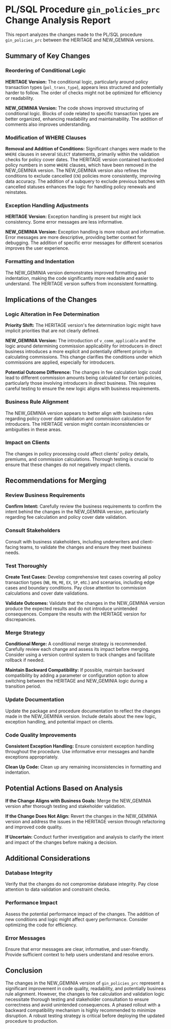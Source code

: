 # PL/SQL Procedure `gin_policies_prc` Change Analysis Report

This report analyzes the changes made to the PL/SQL procedure `gin_policies_prc` between the HERITAGE and NEW_GEMINIA versions.

## Summary of Key Changes

### Reordering of Conditional Logic

**HERITAGE Version:** The conditional logic, particularly around policy transaction types (`pol_trans_type`), appears less structured and potentially harder to follow.  The order of checks might not be optimized for efficiency or readability.

**NEW_GEMINIA Version:** The code shows improved structuring of conditional logic.  Blocks of code related to specific transaction types are better organized, enhancing readability and maintainability.  The addition of comments also improves understanding.

### Modification of WHERE Clauses

**Removal and Addition of Conditions:**  Significant changes were made to the `WHERE` clauses in several `SELECT` statements, primarily within the validation checks for policy cover dates.  The HERITAGE version contained hardcoded policy numbers in some `WHERE` clauses, which have been removed in the NEW_GEMINIA version.  The NEW_GEMINIA version also refines the conditions to exclude cancelled (`CN`) policies more consistently, improving data accuracy.  The addition of a subquery to exclude previous batches with cancelled statuses enhances the logic for handling policy renewals and reinstates.

### Exception Handling Adjustments

**HERITAGE Version:** Exception handling is present but might lack consistency.  Some error messages are less informative.

**NEW_GEMINIA Version:**  Exception handling is more robust and informative. Error messages are more descriptive, providing better context for debugging.  The addition of specific error messages for different scenarios improves the user experience.

### Formatting and Indentation

The NEW_GEMINIA version demonstrates improved formatting and indentation, making the code significantly more readable and easier to understand.  The HERITAGE version suffers from inconsistent formatting.


## Implications of the Changes

### Logic Alteration in Fee Determination

**Priority Shift:** The HERITAGE version's fee determination logic might have implicit priorities that are not clearly defined.

**NEW_GEMINIA Version:** The introduction of `v_comm_applicable` and the logic around determining commission applicability for introducers in direct business introduces a more explicit and potentially different priority in calculating commissions.  This change clarifies the conditions under which commissions are applied, especially for introducers.

**Potential Outcome Difference:** The changes in fee calculation logic could lead to different commission amounts being calculated for certain policies, particularly those involving introducers in direct business.  This requires careful testing to ensure the new logic aligns with business requirements.

### Business Rule Alignment

The NEW_GEMINIA version appears to better align with business rules regarding policy cover date validation and commission calculation for introducers.  The HERITAGE version might contain inconsistencies or ambiguities in these areas.

### Impact on Clients

The changes in policy processing could affect clients' policy details, premiums, and commission calculations.  Thorough testing is crucial to ensure that these changes do not negatively impact clients.


## Recommendations for Merging

### Review Business Requirements

**Confirm Intent:**  Carefully review the business requirements to confirm the intent behind the changes in the NEW_GEMINIA version, particularly regarding fee calculation and policy cover date validation.

### Consult Stakeholders

Consult with business stakeholders, including underwriters and client-facing teams, to validate the changes and ensure they meet business needs.

### Test Thoroughly

**Create Test Cases:** Develop comprehensive test cases covering all policy transaction types (`NB`, `RN`, `ME`, `EX`, `SP`, etc.) and scenarios, including edge cases and boundary conditions.  Pay close attention to commission calculations and cover date validations.

**Validate Outcomes:**  Validate that the changes in the NEW_GEMINIA version produce the expected results and do not introduce unintended consequences.  Compare the results with the HERITAGE version for discrepancies.

### Merge Strategy

**Conditional Merge:**  A conditional merge strategy is recommended.  Carefully review each change and assess its impact before merging.  Consider using a version control system to track changes and facilitate rollback if needed.

**Maintain Backward Compatibility:**  If possible, maintain backward compatibility by adding a parameter or configuration option to allow switching between the HERITAGE and NEW_GEMINIA logic during a transition period.

### Update Documentation

Update the package and procedure documentation to reflect the changes made in the NEW_GEMINIA version.  Include details about the new logic, exception handling, and potential impact on clients.

### Code Quality Improvements

**Consistent Exception Handling:**  Ensure consistent exception handling throughout the procedure.  Use informative error messages and handle exceptions appropriately.

**Clean Up Code:**  Clean up any remaining inconsistencies in formatting and indentation.


## Potential Actions Based on Analysis

**If the Change Aligns with Business Goals:** Merge the NEW_GEMINIA version after thorough testing and stakeholder validation.

**If the Change Does Not Align:** Revert the changes in the NEW_GEMINIA version and address the issues in the HERITAGE version through refactoring and improved code quality.

**If Uncertain:** Conduct further investigation and analysis to clarify the intent and impact of the changes before making a decision.


## Additional Considerations

### Database Integrity

Verify that the changes do not compromise database integrity.  Pay close attention to data validation and constraint checks.

### Performance Impact

Assess the potential performance impact of the changes.  The addition of new conditions and logic might affect query performance.  Consider optimizing the code for efficiency.

### Error Messages

Ensure that error messages are clear, informative, and user-friendly.  Provide sufficient context to help users understand and resolve errors.


## Conclusion

The changes in the NEW_GEMINIA version of `gin_policies_prc` represent a significant improvement in code quality, readability, and potentially business rule alignment. However, the changes to fee calculation and validation logic necessitate thorough testing and stakeholder consultation to ensure correctness and avoid unintended consequences.  A phased rollout with a backward compatibility mechanism is highly recommended to minimize disruption.  A robust testing strategy is critical before deploying the updated procedure to production.
